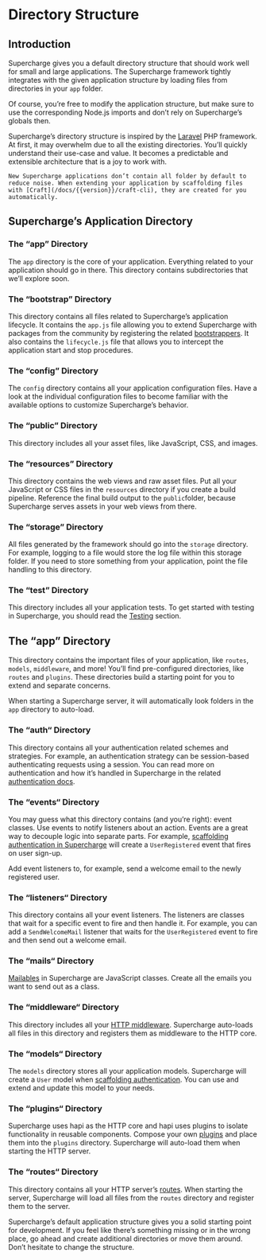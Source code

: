# Directory Structure


## Introduction
Supercharge gives you a default directory structure that should work well for small and large applications. The Supercharge framework tightly integrates with the given application structure by loading files from directories in your `app` folder.

Of course, you’re free to modify the application structure, but make sure to use the corresponding Node.js imports and don’t rely on Supercharge’s globals then.

Supercharge’s directory structure is inspired by the [Laravel](https://laravel.com) PHP framework. At first, it may overwhelm due to all the existing directories. You’ll quickly understand their use-case and value. It becomes a predictable and extensible architecture that is a joy to work with.

```info
New Supercharge applications don’t contain all folder by default to reduce noise. When extending your application by scaffolding files with [Craft](/docs/{{version}}/craft-cli), they are created for you automatically.
```

## Supercharge’s Application Directory

### The “app” Directory
The `app` directory is the core of your application. Everything related to your application should go in there. This directory contains subdirectories that we’ll explore soon.


### The “bootstrap” Directory
This directory contains all files related to Supercharge’s application lifecycle. It contains the `app.js` file allowing you to extend Supercharge with packages from the community by registering the related [bootstrappers](/docs/{{version}}/bootstrappers). It also contains the `lifecycle.js` file that allows you to intercept the application start and stop procedures.


### The “config” Directory
The `config` directory contains all your application configuration files. Have a look at the individual configuration files to become familiar with the available options to customize Supercharge’s behavior.


### The “public” Directory
This directory includes all your asset files, like JavaScript, CSS, and images.


### The “resources” Directory
This directory contains the web views and raw asset files. Put all your JavaScript or CSS files in the `resources` directory if you create a build pipeline. Reference the final build output to the `public`folder, because Supercharge serves assets in your web views from there.


### The “storage” Directory
All files generated by the framework should go into the `storage` directory. For example, logging to a file would store the log file within this storage folder. If you need to store something from your application, point the file handling to this directory.


### The “test” Directory
This directory includes all your application tests. To get started with testing in Supercharge, you should read the [Testing](/docs/{{version}}/testing) section.


## The “app” Directory
This directory contains the important files of your application, like `routes`, `models`, `middleware`, and more! You’ll find pre-configured directories, like `routes` and `plugins`. These directories build a starting point for you to extend and separate concerns.

When starting a Supercharge server, it will automatically look folders in the `app` directory to auto-load.


### The “auth“ Directory
This directory contains all your authentication related schemes and strategies. For example, an authentication strategy can be session-based authenticating requests using a session. You can read more on authentication and how it’s handled in Supercharge in the related [authentication docs](/docs/{{version}}/authentication).


### The “events“ Directory
You may guess what this directory contains (and you’re right): event classes. Use events to notify listeners about an action. Events are a great way to decouple logic into separate parts. For example, [scaffolding authentication in Supercharge](/docs/{{version}}/authentication) will create a `UserRegistered` event that fires on user sign-up.

Add event listeners to, for example, send a welcome email to the newly registered user.


### The “listeners“ Directory
This directory contains all your event listeners. The listeners are classes that wait for a specific event to fire and then handle it. For example, you can add a `SendWelcomeMail` listener that waits for the `UserRegistered` event to fire and then send out a welcome email.


### The “mails“ Directory
[Mailables](/docs/{{version}}/mailer) in Supercharge are JavaScript classes. Create all the emails you want to send out as a class.


### The “middleware“ Directory
This directory includes all your [HTTP middleware](/docs/{{version}}/middleware). Supercharge auto-loads all files in this directory and registers them as middleware to the HTTP core.


### The “models“ Directory
The `models` directory stores all your application models. Supercharge will create a `User` model when [scaffolding authentication](/docs/{{version}}/authentication). You can use and extend and update this model to your needs.


### The “plugins“ Directory
Supercharge uses hapi as the HTTP core and hapi uses plugins to isolate functionality in reusable components. Compose your own [plugins](/docs/{{version}}/plugins) and place them into the `plugins` directory. Supercharge will auto-load them when starting the HTTP server.


### The “routes“ Directory
This directory contains all your HTTP server’s [routes](/docs/{{version}}/routing). When starting the server, Supercharge will load all files from the `routes` directory and register them to the server.


Supercharge’s default application structure gives you a solid starting point for development. If you feel like there’s something missing or in the wrong place, go ahead and create additional directories or move them around. Don’t hesitate to change the structure.
